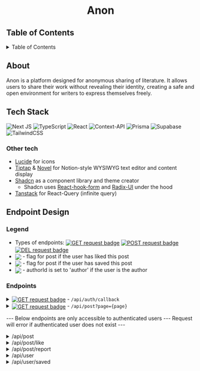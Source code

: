 <h1 align='center'>Anon</h1>

## Table of Contents
<details>
   <summary>Table of Contents</summary>
   <ol>
      <li>
         <a href='#about'>about</a>
      </li>
      <li>
         <a href='#tech'>tech stack</a>
      </li>
      <li>
         <a href='#endpoints'>endpoint design</a>
      </li>
   </ol>
</details>


## About
<div id='about'></div>
Anon is a platform designed for anonymous sharing of literature. It allows users to share their work without revealing their identity, creating a safe and open environment for writers to express themselves freely.

## Tech Stack
<div id='tech'></div>

![Next JS](https://img.shields.io/badge/Next-black?style=for-the-badge&logo=next.js&logoColor=white)
![TypeScript](https://img.shields.io/badge/typescript-%23007ACC.svg?style=for-the-badge&logo=typescript&logoColor=white)
![React](https://img.shields.io/badge/react-%2320232a.svg?style=for-the-badge&logo=react&logoColor=%2361DAFB)
![Context-API](https://img.shields.io/badge/Context--Api-000000?style=for-the-badge&logo=react)
![Prisma](https://img.shields.io/badge/Prisma-3982CE?style=for-the-badge&logo=Prisma&logoColor=white)
![Supabase](https://img.shields.io/badge/Supabase-3ECF8E?style=for-the-badge&logo=supabase&logoColor=white)
![TailwindCSS](https://img.shields.io/badge/tailwindcss-%2338B2AC.svg?style=for-the-badge&logo=tailwind-css&logoColor=white)

### Other tech
- <a href='https://lucide.dev/' target='_blank' >Lucide</a> for icons
- <a href='https://tiptap.dev/' target='_blank'>Tiptap</a> & <a href='https://novel.sh/' target='_blank'>Novel</a> for Notion-style WYSIWYG text editor and content display
- <a href='https://ui.shadcn.com/' target='_blank'>Shadcn</a> as a component library and theme creator
   - Shadcn uses <a href='https://react-hook-form.com/' target='_blank'>React-hook-form</a> and <a href='https://www.radix-ui.com/' target='_blank'>Radix-UI</a> under the hood
- <a href='https://tanstack.com/' target='_blank'>Tanstack</a> for React-Query (infinite query)

## Endpoint Design
<div id='endpoints'></div>

### Legend
- Types of endpoints: <a href='#'><img align='center' src='https://img.shields.io/badge/GET-green' alt='GET request badge'/></a>
                      <a href='#'><img align='center' src='https://img.shields.io/badge/POST-blue' alt='POST request badge'/></a>
                      <a href='#'><img align='center' src='https://img.shields.io/badge/DEL-red' alt='DEL request badge'/></a>
- <a href='#'><img align='center' src='https://img.shields.io/badge/Liked-orange'/></a> - flag for post if the user has liked this post
- <a href='#'><img align='center' src='https://img.shields.io/badge/Saved-purple'/></a> - flag for post if the user has saved this post
- <a href='#'><img align='center' src='https://img.shields.io/badge/Author-teal'/></a> - authorId is set to 'author' if the user is the author

### Endpoints

<details>
   <summary>
      <a href='#'><img align='center' src='https://img.shields.io/badge/GET-green' alt='GET request badge'/></a>
      - <code>/api/auth/callback</code>
   </summary>
   <p>
      Callback endpoint to authenticate user from an external provider (Google OAuth) <br/>
      Redirects the user to <code>/</code>
   </p>
</details>

<details>
   <summary>
      <a href='#'><img align='center' src='https://img.shields.io/badge/GET-green' alt='GET request badge'/></a>
      - <code>/api/post?page={page}</code>
   </summary>
   <br/>
   <code>params: { page: number }</code>
   <p>
      Returns the page of posts, each page is limited to 50 posts <br/>
      Page is defaulted to 0 if param doesn't exist <br/>
      <a href='#'><img align='center' src='https://img.shields.io/badge/Liked-orange'/></a>
      <a href='#'><img align='center' src='https://img.shields.io/badge/Saved-purple'/></a>
      <a href='#'><img align='center' src='https://img.shields.io/badge/Author-teal'/></a>
      <br/>
      Return data:
   
      {
         id: string,
         createdAt: Date,
         content: JsonValue(object),
         likes: number,
         reports: number,
         authorId: string,
         liked?: string | null,
         saved?: string | null
      }[]
   </p>
</details>

--- Below endpoints are only accessible to authenticated users --- Request will error if authenticated user does not exist ---

<details>
   <summary>/api/post</summary>
   <details>
   <summary>
      <a href='#'><img align='center' src='https://img.shields.io/badge/POST-blue' alt='POST request badge'/></a>
      - <code>/api/post</code>
   </summary>
   <p>
      Creates a post <br/>
      Req.body:
      
      {
         content: JsonValue(object)
      }
      
      # JsonValue is the content value derived from tiptap/novel.sh - expected format: { type: 'doc', content: [] }

   The other fields are defaulted by the database.
   </p>
   </details>
   
   <details>
      <summary>
         <a href='#'><img align='center' src='https://img.shields.io/badge/DEL-red' alt='DEL request badge'/></a>
         - <code>/api/post?id={postId}</code>
      </summary>
      <br/>
      <code>params: { id: string }</code>
      <p>
         Deletes a post, must be the author of the post to delete. <br/>
         Params must contain the id of the post to delete, the author and params is validated on the client-side.
      </p>
   </details>
</details>

<details>
   <summary>/api/post/like</summary>
   <details>
   <summary>
      <a href='#'><img align='center' src='https://img.shields.io/badge/POST-blue' alt='POST request badge'/></a>
      - <code>/api/post/like/[id]</code>
   </summary>
   <p>
      Creates a like record and increments the <i>likes</i> field for post with <strong>postId</strong>
      <br/>
      Return data:

      {
         id: string,
         userId: string,
         postId: string,
         createdAt: Date
      }
      
      # will revalidatePath('/', 'layout') to refetch on next reload
   </p>
   </details>
   
   <details>
   <summary>
      <a href='#'><img align='center' src='https://img.shields.io/badge/DEL-red' alt='DEL request badge'/></a>
      - <code>/api/post/like/[id]?record={recordId}</code>
   </summary>
   <br/>
   <code>params: { record: string }</code>
   <p>
      Deletes the record of the like and decrements the <i>likes</i> field for post with <strong>postId</strong>

      # recordId is the id of the record when a user 'likes' a post
         
   </p>
   </details>
</details>

<details>
   <summary>/api/post/report</summary>
   <details>
   <summary>
      <a href='#'><img align='center' src='https://img.shields.io/badge/POST-blue' alt='POST request badge'/></a>
      - <code>/api/post/report/[id]</code>
   </summary>
   <p>
      Creates a record of a report for a post <br/>
      Req.body:

      {
         reason: string
      }
      
      # Reports are unique, a user may only report a unique post once. @@unique [userId, postId]
      # will revalidatePath('/', 'layout') to refetch on next reload
      
   </p>
   </details>
</details>

<details>
   <summary>/api/user</summary>
   <details>
   <summary>
      <a href='#'><img align='center' src='https://img.shields.io/badge/GET-green' alt='GET request badge'/></a>
      - <code>/api/user?page={page}</code>
   </summary>
   <br/>
   <code>params: { page: number }</code>
   <p>
      Returns the page of posts that the user has created, each page is limited to 50 posts <br/>
      Page is defaulted to 0 if param doesn't exist <br/>
      <a href='#'><img align='center' src='https://img.shields.io/badge/Liked-orange'/></a>
      <a href='#'><img align='center' src='https://img.shields.io/badge/Saved-purple'/></a>
      <a href='#'><img align='center' src='https://img.shields.io/badge/Author-teal'/></a>
      <br/>
      Return data:
   
      {
         id: string,
         createdAt: Date,
         content: JsonValue(object),
         likes: number,
         reports: number,
         authorId: 'author',
         liked?: string | null,
         saved?: string | null
      }[] 
      # authorId is defaulted here to 'author' because all posts are expected to be the user's
   </p>
   </details>
</details>

<details>
   <summary>/api/user/saved</summary>
   <details>
   <summary>
      <a href='#'><img align='center' src='https://img.shields.io/badge/GET-green' alt='GET request badge'/></a>
      - <code>/api/user/saved?page={page}</code>
   </summary>
   <br/>
   <code>params: { page: number }</code>
    <p>
      Returns the page of posts that the user has saved, each page is limited to 50 posts <br/>
      Page is defaulted to 0 if param doesn't exist <br/>
      <a href='#'><img align='center' src='https://img.shields.io/badge/Liked-orange'/></a>
      <a href='#'><img align='center' src='https://img.shields.io/badge/Saved-purple'/></a>
      <a href='#'><img align='center' src='https://img.shields.io/badge/Author-teal'/></a>
      <br/>
      Return data:
   
      {
         id: string,
         createdAt: Date,
         content: JsonValue(object),
         likes: number,
         reports: number,
         authorId: string,
         liked?: string | null,
         saved?: string | null
      }[]         
   </p>
   </details>
   <details>
   <summary>
      <a href='#'><img align='center' src='https://img.shields.io/badge/POST-blue' alt='POST request badge'/></a>
      - <code>/api/user/saved/[id]</code>
   </summary>
   <p>
      Creates a record for a saved post <br/>
      Return data: 

      {
         id: string,
         userId: string,
         postId: string,
         createdAt: Date
      }
      # saved records are unique, a user may only save a post once. @@unique [userId, postId]
   </p>
   </details>
   <details>
   <summary>
      <a href='#'><img align='center' src='https://img.shields.io/badge/DEL-red' alt='DEL request badge'/></a>
      - <code>/api/user/saved/[id]?record={recordId}</code>
   </summary> 
   <br/>
   <code>params: { record: string }</code>
   <p>
      Deletes the record of the saved post

      # recordId is the id of the record when a user 'saves' a post
   </p>
   </details>
</details>
